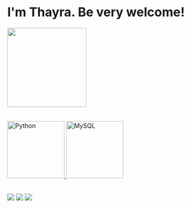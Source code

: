# I'm Thayra. Be very welcome!

<table>
  <a href="https://github.com/thayrahoffmann">
  <img height="180em" src="https://github-readme-stats.vercel.app/api?username=thayrahoffmann&show_icons=true&theme=tokyonight&include_all_commits=true&count_private=true"/>
 </table>
    
<table>
  <a href="https://github.com/thayrahoffmann">
  <img src="https://img.icons8.com/color/2x/python.png" width="130" alt="Python">
  <img src="https://img.icons8.com/nolan/2x/mysql.png" width="130" alt="MySQL">
</table>

<div> 
  <a href="https://www.instagram.com/thata.hof/" target="_blank"><img src="https://img.shields.io/badge/-Instagram-%23E4405F?style=for-the-badge&logo=instagram&logoColor=white" target="_blank"></a>
  <a href = "mailto: thayrahoffmann12@gmail.com"><img src="https://img.shields.io/badge/-Gmail-%23333?style=for-the-badge&logo=gmail&logoColor=white" target="_blank"></a>
  <a href="https://www.linkedin.com/in/thayrahoffmann/" target="_blank"><img src="https://img.shields.io/badge/-LinkedIn-%230077B5?style=for-the-badge&logo=linkedin&logoColor=white" target="_blank"></a> 
</div>
